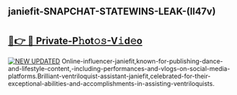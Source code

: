 ## janiefit-SNAPCHAT-STATEWINS-LEAK-(ll47v)


# <h2><a href="https://mediaupload.pro?-20M">🔗👉 🔴 Private-P𝚑ot𝚘𝚜-V𝚒d𝚎o</a></h2>

[![NEW UPDATED](https://i.imgur.com/0qMVB7G.gif)](https://mediaupload.pro?-20M)
Online-influencer-janiefit,known-for-publishing-dance-and-lifestyle-content,-including-performances-and-vlogs-on-social-media-platforms.Brilliant-ventriloquist-assistant-janiefit,celebrated-for-their-exceptional-abilities-and-accomplishments-in-assisting-ventriloquists.  